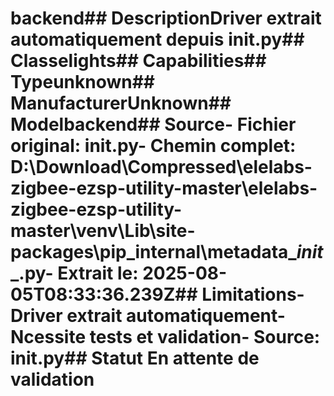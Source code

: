 # backend##  DescriptionDriver extrait automatiquement depuis __init__.py##  Classelights##  Capabilities##  Typeunknown##  ManufacturerUnknown##  Modelbackend##  Source- **Fichier original**: __init__.py- **Chemin complet**: D:\Download\Compressed\elelabs-zigbee-ezsp-utility-master\elelabs-zigbee-ezsp-utility-master\venv\Lib\site-packages\pip\_internal\metadata\__init__.py- **Extrait le**: 2025-08-05T08:33:36.239Z##  Limitations- Driver extrait automatiquement- Ncessite tests et validation- Source: __init__.py##  Statut En attente de validation